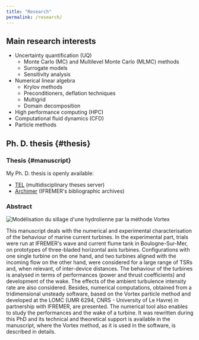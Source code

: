 ```yaml
---
title: "Research"
permalink: /research/
---
```


## Main research interests

* Uncertainty quantification (UQ)
  * Monte Carlo (MC) and Multilevel Monte Carlo (MLMC) methods
  * Surrogate models
  * Sensitivity analysis
* Numerical linear algebra
  * Krylov methods
  * Preconditioners, deflation techniques
  * Multigrid
  * Domain decomposition
* High performance computing (HPC)
* Computational fluid dynamics (CFD)
* Particle methods


## Ph. D. thesis {#thesis}

### Thesis {#manuscript}

My Ph. D. thesis is openly available:

* [TEL][these_TEL] (multidisciplinary theses server)
* [Archimer][these_Archimer] (IFREMER's bibliographic archives)

[these_TEL]: http://tel.archives-ouvertes.fr/tel-00925229
[these_Archimer]: http://archimer.ifremer.fr/doc/00170/28152/

### Abstract

<img class="img-hydrol" src="{{ 'images/1hydrol_haute_def.png' | relative_url }}" alt="Modélisation du sillage d'une hydrolienne par la méthode Vortex" />

This manuscript deals with the numerical and experimental characterisation of the behaviour of marine current turbines. In the experimental part, trials were run at IFREMER's wave and current flume tank in Boulogne-Sur-Mer, on prototypes of three-bladed horizontal axis turbines. Configurations with one single turbine on the one hand, and two turbines aligned with the incoming flow on the other hand, were considered for a large range of TSRs and, when relevant, of inter-device distances. The behaviour of the turbines is analysed in terms of performances (power and thrust coefficients) and development of the wake. The effects of the ambient turbulence intensity rate are also considered. Besides, numerical computations, obtained from a tridimensional unsteady software, based on the Vortex particle method and developed at the LOMC (UMR 6294, CNRS - University of Le Havre) in partnership with IFREMER, are presented. The numerical tool also enables to study the performances and the wake of a turbine. It was rewritten during this PhD and its technical and theoretical support is available in the manuscript, where the Vortex method, as it is used in the software, is described in details.
